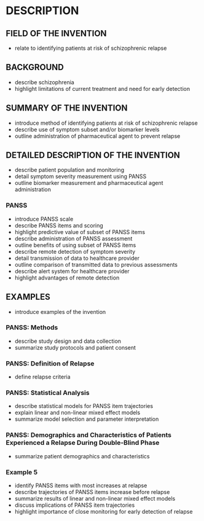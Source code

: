 # DESCRIPTION

## FIELD OF THE INVENTION

- relate to identifying patients at risk of schizophrenic relapse

## BACKGROUND

- describe schizophrenia
- highlight limitations of current treatment and need for early detection

## SUMMARY OF THE INVENTION

- introduce method of identifying patients at risk of schizophrenic relapse
- describe use of symptom subset and/or biomarker levels
- outline administration of pharmaceutical agent to prevent relapse

## DETAILED DESCRIPTION OF THE INVENTION

- describe patient population and monitoring
- detail symptom severity measurement using PANSS
- outline biomarker measurement and pharmaceutical agent administration

### PANSS

- introduce PANSS scale
- describe PANSS items and scoring
- highlight predictive value of subset of PANSS items
- describe administration of PANSS assessment
- outline benefits of using subset of PANSS items
- describe remote detection of symptom severity
- detail transmission of data to healthcare provider
- outline comparison of transmitted data to previous assessments
- describe alert system for healthcare provider
- highlight advantages of remote detection

## EXAMPLES

- introduce examples of the invention

### PANSS: Methods

- describe study design and data collection
- summarize study protocols and patient consent

### PANSS: Definition of Relapse

- define relapse criteria

### PANSS: Statistical Analysis

- describe statistical models for PANSS item trajectories
- explain linear and non-linear mixed effect models
- summarize model selection and parameter interpretation

### PANSS: Demographics and Characteristics of Patients Experienced a Relapse During Double-Blind Phase

- summarize patient demographics and characteristics

### Example 5

- identify PANSS items with most increases at relapse
- describe trajectories of PANSS items increase before relapse
- summarize results of linear and non-linear mixed effect models
- discuss implications of PANSS item trajectories
- highlight importance of close monitoring for early detection of relapse

